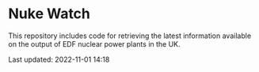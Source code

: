 # Nuke Watch

This repository includes code for retrieving the latest information available on the output of EDF nuclear power plants in the UK.

Last updated: 2022-11-01 14:18